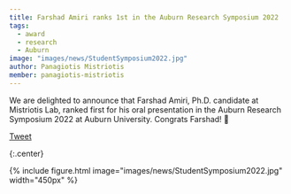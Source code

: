 ```yaml
---
title: Farshad Amiri ranks 1st in the Auburn Research Symposium 2022
tags:
  - award
  - research
  - Auburn
image: "images/news/StudentSymposium2022.jpg"
author: Panagiotis Mistriotis
member: panagiotis-mistriotis
---
```


We are delighted to announce that Farshad Amiri, Ph.D. candidate at Mistriotis Lab, ranked first for his oral presentation in the Auburn Research Symposium 2022 at Auburn University. Congrats Farshad! 🎉

<a href="https://twitter.com/share?ref_src=twsrc%5Etfw" class="twitter-share-button" meta name="twitter:image" content="https://github.com/mistriotis-lab/mistriotis-lab.github.io/blob/07e1827017826efa6f644ad3189463e41188af62/images/news/StudentSymposium2022.jpg" data-show-count="false">Tweet</a><script async src="https://platform.twitter.com/widgets.js" charset="utf-8"></script>

{:.center}

{%
  include figure.html
  image="images/news/StudentSymposium2022.jpg"
  width="450px"
%}

